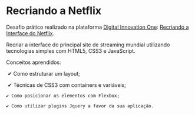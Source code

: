 # Recriando a Netflix
Desafio prático realizado na plataforma [Digital Innovation One](https://web.digitalinnovation.one/home): [Recriando a Interface do Netflix](https://web.digitalinnovation.one/lab/recriando-a-interface-do-netflix/learning/2069ecdf-36d6-4ad7-87fd-dab5632e722e). 

Recriar a interface do principal site de streaming mundial utilizando tecnologias simples com HTML5, CSS3 e JavaScript. 

Conceitos aprendidos:

​	✔ Como estruturar um layout; 

​	✔ Técnicas de CSS3 com containers e variáveis;

 	✔ Como posicionar os elementos com Flexbox;

 	✔ Como utilizar plugins Jquery a favor da sua aplicação.